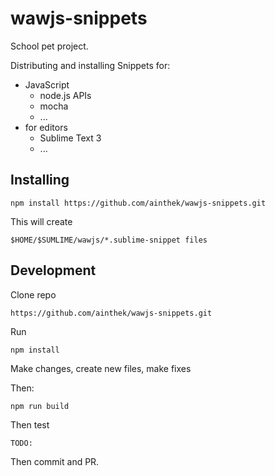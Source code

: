 # wawjs-snippets

School pet project.

Distributing and installing Snippets for:

- JavaScript
	- node.js APIs
	- mocha
	- ...
- for editors
	- Sublime Text 3
	- ...

## Installing

	npm install https://github.com/ainthek/wawjs-snippets.git

This will create 

	$HOME/$SUMLIME/wawjs/*.sublime-snippet files	

## Development

Clone repo
	
	https://github.com/ainthek/wawjs-snippets.git

Run 
	
	npm install

Make changes, create new files, make fixes

Then:

	npm run build

Then test

	TODO:

	
Then commit and PR.

